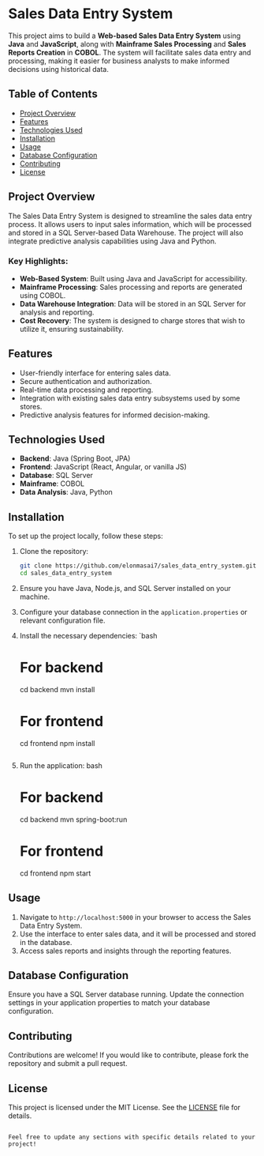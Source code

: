 # Sales Data Entry System

This project aims to build a **Web-based Sales Data Entry System** using **Java** and **JavaScript**, along with **Mainframe Sales Processing** and **Sales Reports Creation** in **COBOL**. The system will facilitate sales data entry and processing, making it easier for business analysts to make informed decisions using historical data.

## Table of Contents
- [Project Overview](#project-overview)
- [Features](#features)
- [Technologies Used](#technologies-used)
- [Installation](#installation)
- [Usage](#usage)
- [Database Configuration](#database-configuration)
- [Contributing](#contributing)
- [License](#license)

## Project Overview

The Sales Data Entry System is designed to streamline the sales data entry process. It allows users to input sales information, which will be processed and stored in a SQL Server-based Data Warehouse. The project will also integrate predictive analysis capabilities using Java and Python.

### Key Highlights:
- **Web-Based System**: Built using Java and JavaScript for accessibility.
- **Mainframe Processing**: Sales processing and reports are generated using COBOL.
- **Data Warehouse Integration**: Data will be stored in an SQL Server for analysis and reporting.
- **Cost Recovery**: The system is designed to charge stores that wish to utilize it, ensuring sustainability.

## Features

- User-friendly interface for entering sales data.
- Secure authentication and authorization.
- Real-time data processing and reporting.
- Integration with existing sales data entry subsystems used by some stores.
- Predictive analysis features for informed decision-making.

## Technologies Used

- **Backend**: Java (Spring Boot, JPA)
- **Frontend**: JavaScript (React, Angular, or vanilla JS)
- **Database**: SQL Server
- **Mainframe**: COBOL
- **Data Analysis**: Java, Python

## Installation

To set up the project locally, follow these steps:

1. Clone the repository:
   ```bash
   git clone https://github.com/elonmasai7/sales_data_entry_system.git
   cd sales_data_entry_system
   ```

2. Ensure you have Java, Node.js, and SQL Server installed on your machine.

3. Configure your database connection in the `application.properties` or relevant configuration file.

4. Install the necessary dependencies:
`bash
   # For backend
   cd backend
   mvn install

   # For frontend
   cd frontend
   npm install
   ```

5. Run the application:
   bash
   # For backend
   cd backend
   mvn spring-boot:run

   # For frontend
   cd frontend
   npm start
  

## Usage

1. Navigate to `http://localhost:5000` in your browser to access the Sales Data Entry System.
2. Use the interface to enter sales data, and it will be processed and stored in the database.
3. Access sales reports and insights through the reporting features.

## Database Configuration

Ensure you have a SQL Server database running. Update the connection settings in your application properties to match your database configuration.

## Contributing

Contributions are welcome! If you would like to contribute, please fork the repository and submit a pull request.

## License

This project is licensed under the MIT License. See the [LICENSE](LICENSE) file for details.

```

Feel free to update any sections with specific details related to your project!
